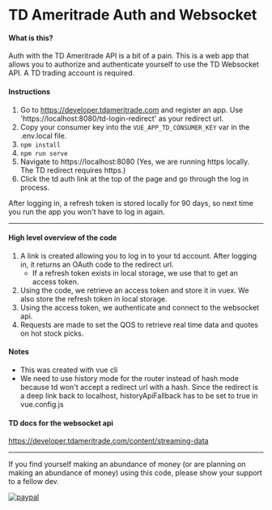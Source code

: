 # TD Ameritrade Auth and Websocket

#### What is this?
Auth with the TD Ameritrade API is a bit of a pain.
This is a web app that allows you to authorize and authenticate yourself to use the TD Websocket API.
A TD trading account is required.

#### Instructions
1. Go to https://developer.tdameritrade.com and register an app. Use 'https://localhost:8080/td-login-redirect' as your redirect url.
1. Copy your consumer key into the `VUE_APP_TD_CONSUMER_KEY` var in the .env.local file.
1. `npm install`
1. `npm run serve`
1. Navigate to https://localhost:8080 (Yes, we are running https locally. The TD redirect requires https.)
1. Click the td auth link at the top of the page and go through the log in process.

After logging in, a refresh token is stored locally for 90 days, so next time you run the app you won't have to log in again.

---

#### High level overview of the code
1. A link is created allowing you to log in to your td account. After logging in, it returns an OAuth code to the redirect url.
   - If a refresh token exists in local storage, we use that to get an access token.
1. Using the code, we retrieve an access token and store it in vuex. We also store the refresh token in local storage.
1. Using the access token, we authenticate and connect to the websocket api.
1. Requests are made to set the QOS to retrieve real time data and quotes on hot stock picks.

#### Notes

- This was created with vue cli
- We need to use history mode for the router instead of hash mode because td won't accept a redirect url with a hash. Since the redirect is a deep link back to localhost, historyApiFallback has to be set to true in vue.config.js

#### TD docs for the websocket api
https://developer.tdameritrade.com/content/streaming-data

---

If you find yourself making an abundance of money (or are planning on making an abundance of money) using this code, please show your support to a fellow dev.

[![paypal](https://www.paypalobjects.com/en_US/i/btn/btn_donateCC_LG.gif)](https://www.paypal.com/cgi-bin/webscr?cmd=_s-xclick&hosted_button_id=HJAFUFTAEY6C4)

